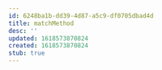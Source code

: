 ```yaml
---
id: 6248ba1b-dd39-4d87-a5c9-df0705dbad4d
title: matchMethod
desc: ''
updated: 1618573870824
created: 1618573870824
stub: true
---
```


